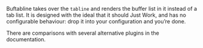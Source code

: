 <img src="http://ap.github.io/vim-buftabline/screenshot.png" alt=""/>

Buftabline takes over the `tabline` and renders the buffer list in it instead
of a tab list. It is designed with the ideal that it should Just Work, and has
no configurable behaviour: drop it into your configuration and you’re done.

There are comparisons with several alternative plugins in the documentation.
